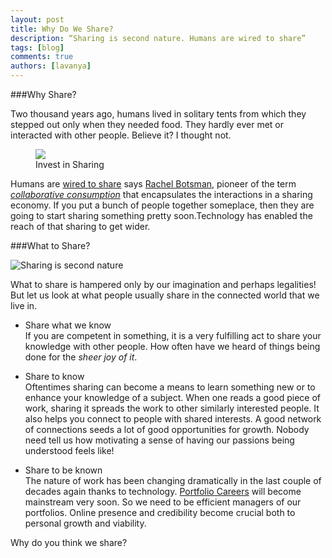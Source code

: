 ```yaml
---
layout: post
title: Why Do We Share?
description: “Sharing is second nature. Humans are wired to share”
tags: [blog]
comments: true
authors: [lavanya]
---
```


###Why Share?  

Two thousand years ago, humans lived in solitary tents from which they stepped out only when they needed food. They hardly ever met or interacted with other people. Believe it? I thought not. 

<figure>
<img src="http://blog.cdn.justshareapp.com.s3.amazonaws.com/Invest%20in%20Sharing_JonathanMcintosh_Flickr.jpg"/>
<figcaption>Invest in Sharing</figcaption>
</figure>



Humans are [wired to share](http://www.ted.com/talks/rachel_botsman_the_case_for_collaborative_consumption) says [Rachel Botsman](http://www.rachelbotsman.com/), pioneer of the term [*collaborative consumption*](http://www.amazon.com/Whats-Mine-Yours-Collaborative-Consumption/dp/0061963542) that encapsulates the interactions in a sharing economy. If you put a bunch of people together someplace, then they are going to start sharing something pretty soon.Technology has enabled the reach of that sharing to get wider. 


###What to Share?  

![Sharing is second nature](http://upload.wikimedia.org/wikipedia/commons/3/39/Young_toekans_sharing_food_(3910463094).jpg)  <br/>
  
  
What to share is hampered only by our imagination and perhaps legalities! But let us look at what people usually share in the connected world that we live in.
  
* Share what we know  
   If you are competent in something, it is a very fulfilling act to share your knowledge with other people. How often have we heard of things being done for the *sheer joy of it*.  
   
* Share to know  
   Oftentimes sharing can become a means to learn something new or to enhance your knowledge of a subject. When one reads a good piece of work, sharing it spreads the work to other similarly interested people. It also helps you connect to people with shared interests. A good network of connections seeds a lot of good opportunities for growth. Nobody need tell us how motivating a sense of having our passions being understood feels like!   
   
* Share to be known  
 The nature of work has been changing dramatically in the last couple of decades again thanks to technology. [Portfolio Careers](http://www.forbes.com/sites/victoriastefanakos/2013/06/14/why-i-love-having-a-portfolio-career-and-you-could-too/) will become mainstream very soon. So we need to be efficient managers of our portfolios.  Online presence and credibility become crucial both to personal growth and viability.   
 
 Why do you think we share?
 


